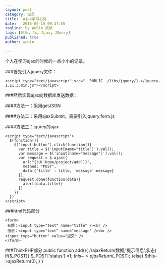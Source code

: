 ```yaml
---
layout: post
category: 记录
title:  Ajax学习心得
date:   2015-09-15 09:37:05
tagline: by WuBin 武斌
tags: [创业, Js, Ajax, JQuery]
published: true
author: wubin

---
```


个人在学习ajax的时候的一点小小的记录。

<!--more-->


###首先引入jquery文件：

	<script type="text/javascript" src="__PUBLIC__/libs/jquery/1.x/jquery-1.11.3.min.js"></script>

###然后实现ajax向数据库发送数据：

####方法一：采用getJSON
		<script type="text/javascript">
		  $(function(){
		    $('input:button').click(function() {
		      /* Act on the event */
		      var title = $('input[name="title"]').val();
		      var message = $('input[name="message"]').val();
		      // alert(title+message);
		      $.getJSON("{:U('Home/project/add')}", {'title':title,'message':message}, function(data){
		          alert(data.status);
		        })
		      })
		  })
		</script>

####方法二：采用ajaxSubmit，需要引入jquery.form.js
	<script type="text/javascript">
	  $(document).ready(function(){
	    $('#btn').click(function(){
	        $('#registerForm').ajaxSubmit(function(data){
	          alert(data);
	        });
	        return false;
	    });
	  });
	</script>

####方法三：jqurey的ajax

	<script type="text/javascript">
	  $(function(){
	    $('input:button').click(function(){
	      var title = $('input[name="title"]').val();
	      var message = $('input[name="message"]').val();
	      var request = $.ajax({
	        url:"{:U('Home/project/add')}",
	        method: "POST",
	        data:{'title' : title, 'message':message}
	      });
	      request.done(function(data){
	        alert(data.title);
	      })
	    })
	  })
	</script>

###html代码部分

	<form>
	 标题：<input type="text" name="title" /><br />
	 信息：<input type="text" name="message" /><br />
	<input type="button" value="提交" />
	</form> 

###ThinkPHP部分
	public function add(){
	        //ajaxReturn(数据,'提示信息',状态)  
	        if($_POST){
	            $_POST['status'] =1;
	            $this->ajaxReturn($_POST);
	        }else{
	            $this->ajaxReturn(0);
	        }
	 }

